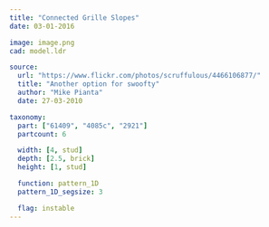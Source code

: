 ```yaml
---
title: "Connected Grille Slopes"
date: 03-01-2016

image: image.png
cad: model.ldr

source:
  url: "https://www.flickr.com/photos/scruffulous/4466106877/"
  title: "Another option for swoofty"
  author: "Mike Pianta"
  date: 27-03-2010

taxonomy:
  part: ["61409", "4085c", "2921"]
  partcount: 6

  width: [4, stud]
  depth: [2.5, brick]
  height: [1, stud]

  function: pattern_1D
  pattern_1D_segsize: 3

  flag: instable
---
```

